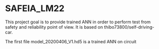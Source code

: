 # SAFEIA_LM22

This project goal is to provide trained ANN in order to perform test from safety and reliability point of view.
It is based on thibo73800/self-driving-car.

The first file model_20200406_V1.hd5 is a trained ANN on circuit

